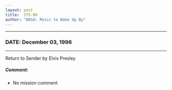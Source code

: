 ```yaml
---
layout: post
title:  STS-80
author: "NASA: Music to Wake Up By"
---
```


----
### DATE: December 03, 1996
----
Return to Sender by Elvis Presley

##### Comment:
* No mission comment
